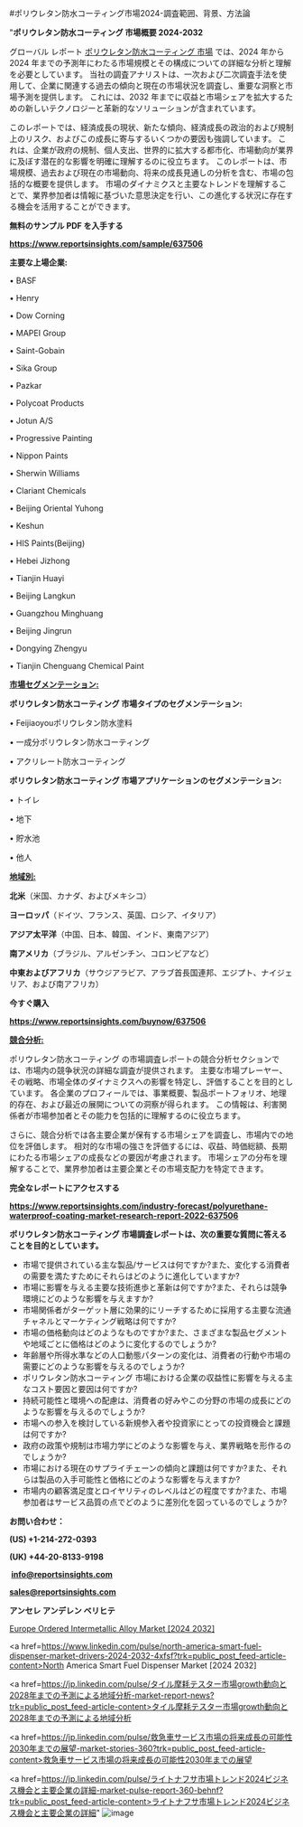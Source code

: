 #ポリウレタン防水コーティング市場2024-調査範囲、背景、方法論

"<strong>ポリウレタン防水コーティング 市場概要 2024-2032</strong>

グローバル レポート <a href=https://www.reportsinsights.com/sample/637506>ポリウレタン防水コーティング 市場</a> では、2024 年から 2024 年までの予測年にわたる市場規模とその構成についての詳細な分析と理解を必要としています。 当社の調査アナリストは、一次および二次調査手法を使用して、企業に関連する過去の傾向と現在の市場状況を調査し、重要な洞察と市場予測を提供します。 これには、2032 年までに収益と市場シェアを拡大​​するための新しいテクノロジーと革新的なソリューションが含まれています。

このレポートでは、経済成長の現状、新たな傾向、経済成長の政治的および規制上のリスク、およびこの成長に寄与するいくつかの要因も強調しています。 これは、企業が政府の規制、個人支出、世界的に拡大する都市化、市場動向が業界に及ぼす潜在的な影響を明確に理解するのに役立ちます。 このレポートは、市場規模、過去および現在の市場動向、将来の成長見通しの分析を含む、市場の包括的な概要を提供します。 市場のダイナミクスと主要なトレンドを理解することで、業界参加者は情報に基づいた意思決定を行い、この進化する状況に存在する機会を活用することができます。

<strong><b>無料のサンプル PDF を入手する</b></strong>

<a href=https://www.reportsinsights.com/sample/637506><strong><u>https://www.reportsinsights.com/sample/637506</u></strong></a>

<strong>主要な上場企業:</strong>

• BASF

• Henry

• Dow Corning

• MAPEI Group

• Saint-Gobain

• Sika Group

• Pazkar

• Polycoat Products

• Jotun A/S

• Progressive Painting

• Nippon Paints

• Sherwin Williams

• Clariant Chemicals

• Beijing Oriental Yuhong

• Keshun

• HIS Paints(Beijing)

• Hebei Jizhong

• Tianjin Huayi

• Beijing Langkun

• Guangzhou Minghuang

• Beijing Jingrun

• Dongying Zhengyu

• Tianjin Chenguang Chemical Paint

<strong><u>市場セグメンテーション</u></strong><strong><u>:</u></strong>

<strong>ポリウレタン防水コーティング 市場タイプのセグメンテーション:</strong>

• Feijiaoyouポリウレタン防水塗料

• 一成分ポリウレタン防水コーティング

• アクリレート防水コーティング

<strong>ポリウレタン防水コーティング 市場アプリケーションのセグメンテーション:</strong>

• トイレ

• 地下

• 貯水池

• 他人

<strong><u>地域別</u></strong><strong><u>:</u></strong>

<strong>北米</strong>（米国、カナダ、およびメキシコ）

<strong>ヨーロッパ</strong>（ドイツ、フランス、英国、ロシア、イタリア）

<strong>アジア太平洋</strong>（中国、日本、韓国、インド、東南アジア）

<strong>南アメリカ</strong>（ブラジル、アルゼンチン、コロンビアなど）

<strong>中東およびアフリカ</strong>（サウジアラビア、アラブ首長国連邦、エジプト、ナイジェリア、および南アフリカ）

<strong>今すぐ購入</strong>

<a href=https://www.reportsinsights.com/buynow/637506><strong><u>https://www.reportsinsights.com/buynow/637506</u></strong></a>

<strong><u>競合分析:</u></strong>

ポリウレタン防水コーティング の市場調査レポートの競合分析セクションでは、市場内の競争状況の詳細な調査が提供されます。 主要な市場プレーヤー、その戦略、市場全体のダイナミクスへの影響を特定し、評価することを目的としています。 各企業のプロフィールでは、事業概要、製品ポートフォリオ、地理的存在、および最近の展開についての洞察が得られます。 この情報は、利害関係者が市場参加者とその能力を包括的に理解するのに役立ちます。

さらに、競合分析では各主要企業が保有する市場シェアを調査し、市場内での地位を評価します。 相対的な市場の強さを評価するには、収益、時価総額、長期にわたる市場シェアの成長などの要因が考慮されます。 市場シェアの分布を理解することで、業界参加者は主要企業とその市場支配力を特定できます。

<strong>完全なレポートにアクセスする</strong>

<a href=https://www.reportsinsights.com/industry-forecast/polyurethane-waterproof-coating-market-research-report-2022-637506><strong><u><b>https://www.reportsinsights.com/industry-forecast/polyurethane-waterproof-coating-market-research-report-2022-637506</b></u></strong></a>

<strong><b>ポリウレタン防水コーティング 市場調査レポートは、次の重要な質問に答えることを目的としています。</b></strong>
<ul>
  <li>市場で提供されている主な製品/サービスは何ですか?また、変化する消費者の需要を満たすためにそれらはどのように進化していますか?</li>
  <li>市場に影響を与える主要な技術進歩と革新は何ですか?また、それらは競争環境にどのような影響を与えますか?</li>
  <li>市場関係者がターゲット層に効果的にリーチするために採用する主要な流通チャネルとマーケティング戦略は何ですか?</li>
  <li>市場の価格動向はどのようなものですか?また、さまざまな製品セグメントや地域ごとに価格はどのように変化するのでしょうか?</li>
  <li>年齢層や所得水準などの人口動態パターンの変化は、消費者の行動や市場の需要にどのような影響を与えるのでしょうか?</li>
  <li>ポリウレタン防水コーティング 市場における企業の収益性に影響を与える主なコスト要因と要因は何ですか?</li>
  <li>持続可能性と環境への配慮は、消費者の好みやこの分野の市場の成長にどのような影響を与えるのでしょうか?</li>
  <li>市場への参入を検討している新規参入者や投資家にとっての投資機会と課題は何ですか?</li>
  <li>政府の政策や規制は市場力学にどのような影響を与え、業界戦略を形作るのでしょうか?</li>
  <li>市場における現在のサプライチェーンの傾向と課題は何ですか?また、それらは製品の入手可能性と価格にどのような影響を与えますか?</li>
  <li>市場内の顧客満足度とロイヤリティのレベルはどの程度ですか?また、市場参加者はサービス品質の点でどのように差別化を図っているのでしょうか?</li>
</ul>
<strong>お問い合わせ：</strong>

<strong>(US) +1-214-272-0393</strong>

<strong>(UK) +44-20-8133-9198</strong>

<strong> </strong><a href=info@reportsinsights.com><strong><u>info@reportsinsights.com</u></strong></a>

<a href=sales@reportsinsights.com><strong><u>sales@reportsinsights.com</u></strong></a>

<strong>アンセレ アンデレン ベリヒテ</strong>

<a href=https://www.linkedin.com/pulse/europe-ordered-intermetallic-alloy-markets-2024-tvb5c/>Europe Ordered Intermetallic Alloy Market [2024 2032]</a>

<a href=https://www.linkedin.com/pulse/north-america-smart-fuel-dispenser-market-drivers-2024-2032-4xfsf?trk=public_post_feed-article-content>North America Smart Fuel Dispenser Market [2024 2032]</a>

<a href=https://jp.linkedin.com/pulse/タイル摩耗テスター市場growth動向と2028年までの予測による地域分析-market-report-news?trk=public_post_feed-article-content>タイル摩耗テスター市場growth動向と2028年までの予測による地域分析</a>

<a href=https://jp.linkedin.com/pulse/救急車サービス市場の将来成長の可能性2030年までの展望-market-stories-360?trk=public_post_feed-article-content>救急車サービス市場の将来成長の可能性2030年までの展望</a>

<a href=https://jp.linkedin.com/pulse/ライトナフサ市場トレンド2024ビジネス機会と主要企業の詳細-market-pulse-report-360-behnf?trk=public_post_feed-article-content>ライトナフサ市場トレンド2024ビジネス機会と主要企業の詳細</a>"
![image](https://github.com/aakesh123242/RIMarket/assets/158431203/99aa6fb5-e80c-41d9-bec5-bd4138737c86)
